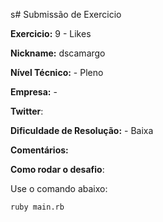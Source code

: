 s# Submissão de Exercicio

**Exercicio:** 9 - Likes

**Nickname:** dscamargo

**Nível Técnico:** - Pleno

**Empresa:** -

**Twitter**: 

**Dificuldade de Resolução:** - Baixa

**Comentários:** 

**Como rodar o desafio**: 

Use o comando abaixo: 

```bash
ruby main.rb
```
